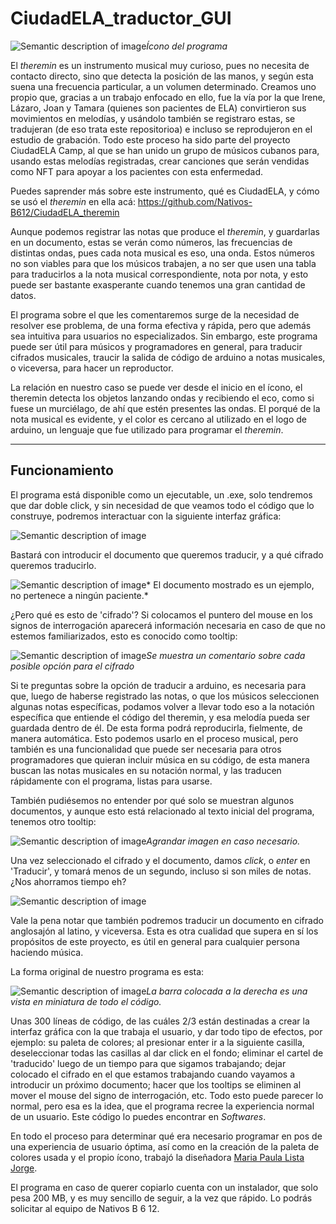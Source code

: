 # CiudadELA_traductor_GUI

![Semantic description of image](/source/images/Icon.jpg)*Ícono del programa*

El _theremin_ es un instrumento musical muy curioso, pues no necesita de contacto directo, sino que detecta la posición de las manos, y según esta suena una frecuencia particular, a un volumen determinado. Creamos uno propio que, gracias a un trabajo enfocado en ello, fue la vía por la que Irene, Lázaro, Joan y Tamara (quienes son pacientes de ELA) convirtieron sus movimientos en melodías, y usándolo también se registraro estas, se tradujeran (de eso trata este repositorioa) e incluso se reprodujeron en el estudio de grabación. Todo este proceso ha sido parte del proyecto CiudadELA Camp, al que se han unido un grupo de músicos cubanos para, usando estas melodías registradas, crear canciones que serán vendidas como NFT para apoyar a los pacientes con esta enfermedad.

Puedes saprender más sobre este instrumento, qué es CiudadELA, y cómo se usó el _theremin_ en ella acá: 
<https://github.com/Nativos-B612/CiudadELA_theremin>

Aunque podemos registrar las notas que produce el _theremin_, y guardarlas en un documento, estas se verán como números, las frecuencias de distintas ondas, pues cada nota musical es eso, una onda. Estos números no son viables para que los músicos trabajen, a no ser que usen una tabla para traducirlos a la nota musical correspondiente, nota por nota, y esto puede ser bastante exasperante cuando tenemos una gran cantidad de datos.

El programa sobre el que les comentaremos surge de la necesidad de resolver ese problema, de una forma efectiva y rápida, pero que además sea intuitiva para usuarios no especializados. Sin embargo, este programa puede ser útil para músicos y programadores en general, para traducir cifrados musicales, traucir la salida de código de arduino a notas musicales, o viceversa, para hacer un reproductor.

La relación en nuestro caso se puede ver desde el inicio en el ícono, el theremin detecta los objetos lanzando ondas y recibiendo el eco, como si fuese un murciélago, de ahí que estén presentes las ondas. El porqué de la nota musical es evidente, y el color es cercano al utilizado en el logo de arduino, un lenguaje que fue utilizado para programar el _theremin_.

----

## Funcionamiento

El programa está disponible como un ejecutable, un .exe, solo tendremos que dar doble click, y sin necesidad de que veamos todo el código que lo construye, podremos interactuar con la siguiente interfaz gráfica:

![Semantic description of image](/source/images/GUI.png)

Bastará con introducir el documento que queremos traducir, y a qué cifrado queremos traducirlo.

![Semantic description of image](/source/images/Select.png)*                       El documento mostrado es un ejemplo, no pertenece a ningún paciente.*

¿Pero qué es esto de 'cifrado'? Si colocamos el puntero del mouse en los signos de interrogación aparecerá información necesaria en caso de que no estemos familiarizados, esto es conocido como tooltip:

![Semantic description of image](/source/images/Tooltip1.png)*Se muestra un comentario sobre cada posible opción para el cifrado*

Si te preguntas sobre la opción de traducir a arduino, es necesaria para que, luego de haberse registrado las notas, o que los músicos seleccionen algunas notas específicas, podamos volver a llevar todo eso a la notación específica que entiende el código del theremin, y esa melodía pueda ser guardada dentro de él. De esta forma podrá reproducirla, fielmente, de manera automática. Esto podemos usarlo en el proceso musical, pero también es una funcionalidad que puede ser necesaria para otros programadores que quieran incluir música en su código, de esta manera buscan las notas musicales en su notación normal, y las traducen rápidamente con el programa, listas para usarse. 

También pudiésemos no entender por qué solo se muestran algunos documentos, y aunque esto está relacionado al texto inicial del programa, tenemos otro tooltip:

![Semantic description of image](/source/images/Tooltip2.png)*Agrandar imagen en caso necesario.*

Una vez seleccionado el cifrado y el documento, damos _click_, o _enter_ en 'Traducir', y tomará menos de un segundo, incluso si son miles de notas. ¿Nos ahorramos tiempo eh?

![Semantic description of image](/source/images/Sign.png)

Vale la pena notar que también podremos traducir un documento en cifrado anglosajón al latino, y viceversa. Esta es otra cualidad que supera en sí los propósitos de este proyecto, es útil en general para cualquier persona haciendo música. 

La forma original de nuestro programa es esta:

![Semantic description of image](/source/images/Code.png)*La barra colocada a la derecha es una vista en miniatura de todo el código.*

Unas 300 líneas de código, de las cuáles 2/3 están destinadas a crear la interfaz gráfica con la que trabaja el usuario, y dar todo tipo de efectos, por ejemplo: su paleta de colores; al presionar enter ir a la siguiente casilla, deseleccionar todas las casillas al dar click en el fondo; eliminar el cartel de 'traducido' luego de un tiempo para que sigamos trabajando; dejar colocado el cifrado en el que estamos trabajando cuando vayamos a introducir un próximo documento; hacer que los tooltips se eliminen al mover el mouse del signo de interrogación, etc. Todo esto puede parecer lo normal, pero esa es la idea, que el programa recree la experiencia normal de un usuario. Este código lo puedes encontrar en _Softwares_.

En todo el proceso para determinar qué era necesario programar en pos de una experiencia de usuario óptima, así como en la creación de la paleta de colores usada y el propio ícono, trabajó la diseñadora [Maria Paula Lista Jorge][identifier].

El programa en caso de querer copiarlo cuenta con un instalador, que solo pesa 200 MB, y es muy sencillo de seguir, a la vez que rápido. Lo podrás solicitar al equipo de Nativos B 6 12.

<!-- Identifiers-->
[identifier]: https://www.instagram.com/maripepa_44/




